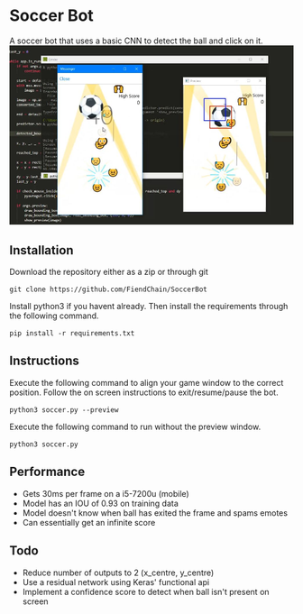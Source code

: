 # Soccer Bot
A soccer bot that uses a basic CNN to detect the ball and click on it.
![alt text](docs/main_ui.png "Main UI")

## Installation
Download the repository either as a zip or through git
```
git clone https://github.com/FiendChain/SoccerBot
```
Install python3 if you havent already. Then install the requirements through the following command.
```
pip install -r requirements.txt
```

## Instructions
Execute the following command to align your game window to the correct position. Follow the on screen instructions to exit/resume/pause the bot.
```
python3 soccer.py --preview
```

Execute the following command to run without the preview window.
```
python3 soccer.py
```

## Performance
- Gets 30ms per frame on a i5-7200u (mobile) 
- Model has an IOU of 0.93 on training data
- Model doesn't know when ball has exited the frame and spams emotes
- Can essentially get an infinite score

## Todo
- Reduce number of outputs to 2 (x_centre, y_centre)
- Use a residual network using Keras' functional api
- Implement a confidence score to detect when ball isn't present on screen
